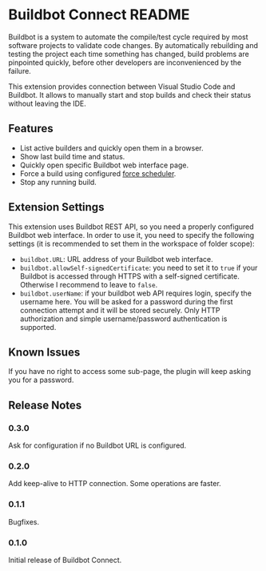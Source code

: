 # Buildbot Connect README

Buildbot is a system to automate the compile/test cycle required by most software projects to validate code changes. By automatically rebuilding and testing the project each time something has changed, build problems are pinpointed quickly, before other developers are inconvenienced by the failure.

This extension provides connection between Visual Studio Code and Buildbot. It allows to manually start and stop builds and check their status without leaving the IDE.

## Features

- List active builders and quickly open them in a browser.
- Show last build time and status.
- Quickly open specific Buildbot web interface page.
- Force a build using configured [force scheduler](https://docs.buildbot.net/current/manual/configuration/schedulers.html#forcescheduler-scheduler).
- Stop any running build.

<!-- Describe specific features of your extension including screenshots of your extension in action. Image paths are relative to this README file.

For example if there is an image subfolder under your extension project workspace:

\!\[feature X\]\(images/feature-x.png\)

> Tip: Many popular extensions utilize animations. This is an excellent way to show off your extension! We recommend short, focused animations that are easy to follow. -->

## Extension Settings

This extension uses Buildbot REST API, so you need a properly configured Buildbot web interface. In order to use it, you need to specify the following settings (it is recommended to set them in the workspace of folder scope):

- `buildbot.URL`: URL address of your Buildbot web interface.
- `buildbot.allowSelf-signedCertificate`: you need to set it to `true` if your Buildbot is accessed through HTTPS with a self-signed certificate. Otherwise I recommend to leave to `false`.
- `buildbot.userName`: if your buildbot web API requires login, specify the username here. You will be asked for a password during the first connection attempt and it will be stored securely. Only HTTP authorization and simple username/password authentication is supported.

## Known Issues

If you have no right to access some sub-page, the plugin will keep asking you for a password.

## Release Notes

### 0.3.0

Ask for configuration if no Buildbot URL is configured.

### 0.2.0

Add keep-alive to HTTP connection. Some operations are faster.

### 0.1.1

Bugfixes.

### 0.1.0

Initial release of Buildbot Connect.
